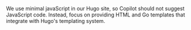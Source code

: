 We use minimal javaScript in our Hugo site, so Copilot should not suggest JavaScript code. Instead, focus on providing HTML and Go templates that integrate with Hugo's templating system.